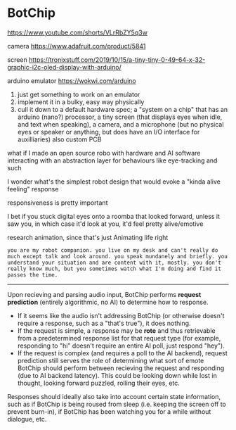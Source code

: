 # BotChip

https://www.youtube.com/shorts/VLrRbZY5q3w

camera https://www.adafruit.com/product/5841

screen https://tronixstuff.com/2019/10/15/a-tiny-tiny-0-49-64-x-32-graphic-i2c-oled-display-with-arduino/

arduino emulator https://wokwi.com/arduino


1. just get something to work on an emulator
2. implement it in a bulky, easy way physically
3. cull it down to a default hardware spec; a "system on a chip" that has an arduino (nano?) processor, a tiny screen (that displays eyes when idle, and text when speaking), a camera, and a microphone (but no physical eyes or speaker or anything, but does have an I/O interface for auxilliaries) also custom PCB

what if I made an open source robo with hardware and AI software interacting with an abstraction layer for behaviours like eye-tracking and such

I wonder what's the simplest robot design that would evoke a "kinda alive feeling" response

responsiveness is pretty important

I bet if you stuck digital eyes onto a roomba that looked forward, unless it saw you, in which case it'd look at you, it'd feel pretty alive/emotive

research animation, since that's just Animating life right

```
you are my robot companion. you live on my desk and can't really do much except talk and look around. you speak mundanely and briefly. you understand your situation and are content with it, mostly. you don't really know much, but you sometimes watch what I'm doing and find it passes the time.
```

---

Upon recieving and parsing audio input, BotChip performs **request prediction** (entirely algorithmic, no AI) to determine how to response.

- If it seems like the audio isn't addressing BotChip (or otherwise doesn't require a response, such as a "that's true"), it does nothing.
- If the request is simple, a response may be **rote** and thus retrievable from a predetermined response list for that request type (for example, responding to "hi" doesn't require an entire AI poll, just respond "hey").
- If the request is complex (and requires a poll to the AI backend), request prediction still serves the role of determining what sort of emote BotChip should perform between recieving the request and responding (due to AI backend latency). This could be looking down while lost in thought, looking forward puzzled, rolling their eyes, etc.

Responses should ideally also take into account certain state information, such as if BotChip is being roused from sleep (i.e. keeping the screen off to prevent burn-in), if BotChip has been watching you for a while without dialogue, etc.
